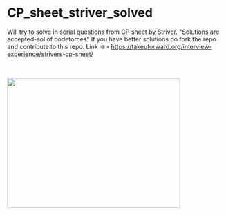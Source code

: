 # CP_sheet_striver_solved
Will try to solve in serial questions from CP sheet by Striver. 
"Solutions are accepted-sol of codeforces" 
If you have better solutions do fork the repo and contribute to this repo.
Link ->> https://takeuforward.org/interview-experience/strivers-cp-sheet/

<br><br>
<img src="https://github.com/Geek-Tekina/CP_sheet_striver_solved/blob/master/giphy.gif" height =300 width =400 margin=50> 
